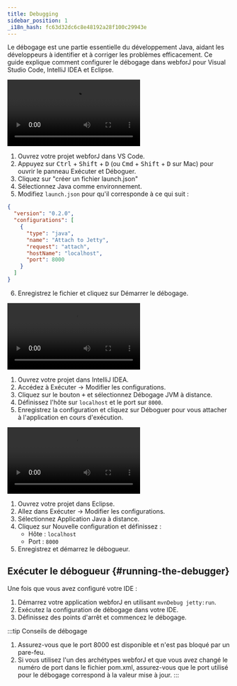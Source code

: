 ```yaml
---
title: Debugging
sidebar_position: 1
_i18n_hash: fc63d32dc6c8e48192a28f100c29943e
---
```

Le débogage est une partie essentielle du développement Java, aidant les développeurs à identifier et à corriger les problèmes efficacement. Ce guide explique comment configurer le débogage dans webforJ pour Visual Studio Code, IntelliJ IDEA et Eclipse.

<Tabs>
<TabItem value="vscode" label="Visual Studio Code">

<div class="videos-container">
      <video controls>
        <source src="https://cdn.webforj.com/webforj-documentation/video/debug/vscode.mp4" type="video/mp4" />
      </video>
</div>

1. Ouvrez votre projet webforJ dans VS Code.
2. Appuyez sur <kbd>Ctrl</kbd> + <kbd>Shift</kbd> + <kbd>D</kbd> (ou <kbd>Cmd</kbd> + <kbd>Shift</kbd> + <kbd>D</kbd> sur Mac) pour ouvrir le panneau Exécuter et Déboguer.
3. Cliquez sur "créer un fichier launch.json"
4. Sélectionnez Java comme environnement.
5. Modifiez `launch.json` pour qu'il corresponde à ce qui suit :

```json title="launch.json"
{
  "version": "0.2.0",
  "configurations": [
    {
      "type": "java",
      "name": "Attach to Jetty",
      "request": "attach",
      "hostName": "localhost",
      "port": 8000
    }
  ]
}
```

6. Enregistrez le fichier et cliquez sur Démarrer le débogage.

</TabItem>
<TabItem value="intellij" label="IntelliJ IDEA">

<div class="videos-container">
      <video controls>
        <source src="https://cdn.webforj.com/webforj-documentation/video/debug/intellij.mp4" type="video/mp4" />
      </video>
</div>

1. Ouvrez votre projet dans IntelliJ IDEA.
2. Accédez à Exécuter → Modifier les configurations.
3. Cliquez sur le bouton <kbd>+</kbd> et sélectionnez Débogage JVM à distance.
4. Définissez l'hôte sur `localhost` et le port sur `8000`.
5. Enregistrez la configuration et cliquez sur Déboguer pour vous attacher à l'application en cours d'exécution.

</TabItem>
<TabItem value="eclipse" label="Eclipse">

<div class="videos-container">
      <video controls>
        <source src="https://cdn.webforj.com/webforj-documentation/video/debug/eclipse.mp4" type="video/mp4" />
      </video>
</div>

1. Ouvrez votre projet dans Eclipse.
2. Allez dans Exécuter → Modifier les configurations.
3. Sélectionnez Application Java à distance.
4. Cliquez sur Nouvelle configuration et définissez :
   - Hôte : `localhost`
   - Port : `8000`
5. Enregistrez et démarrez le débogueur.

</TabItem>
</Tabs>

## Exécuter le débogueur {#running-the-debugger}

Une fois que vous avez configuré votre IDE :

1. Démarrez votre application webforJ en utilisant `mvnDebug jetty:run`.
2. Exécutez la configuration de débogage dans votre IDE.
3. Définissez des points d'arrêt et commencez le débogage.

:::tip Conseils de débogage
1. Assurez-vous que le port 8000 est disponible et n'est pas bloqué par un pare-feu.
2. Si vous utilisez l'un des archétypes webforJ et que vous avez changé le numéro de port dans le fichier pom.xml, assurez-vous que le port utilisé pour le débogage correspond à la valeur mise à jour.
:::
